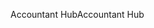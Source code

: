 <span data-ttu-id="6af8c-101">Accountant Hub</span><span class="sxs-lookup"><span data-stu-id="6af8c-101">Accountant Hub</span></span>

